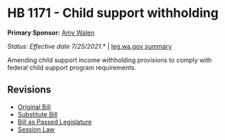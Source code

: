 # HB 1171 - Child support withholding
**Primary Sponsor:** [Amy Walen](/person/leg/walen_am.md)

*Status: Effective date 7/25/2021*.* | [leg.wa.gov summary](https://app.leg.wa.gov/billsummary?BillNumber=1171&Year=2021)

Amending child support income withholding provisions to comply with federal child support program requirements.

## Revisions
* [Original Bill](1/)
* [Substitute Bill](S/)
* [Bill as Passed Legislature](S.PL/)
* [Session Law](S.SL/)